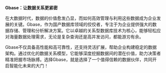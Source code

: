 **Gbase：让数据关系更紧密**

在大数据时代，数据的价值愈发凸显，而如何高效管理与利用这些数据成为企业发展的关键。Gbase，作为国产数据库领域的佼佼者，专注于为企业提供强大的数据存储、管理和分析解决方案。它以卓越的关系型数据库技术为核心，能够轻松应对海量数据处理需求，无论是复杂查询还是高并发访问，都能游刃有余。

Gbase不仅具备高性能和高可靠性，还支持灵活扩展，帮助企业构建稳定的数据架构。通过优化的数据关系模型，它能够深度挖掘数据间的潜在价值，助力决策者精准把握市场脉搏。选择Gbase，就是选择了一个值得信赖的数据伙伴，共同开启智能化未来的大门！